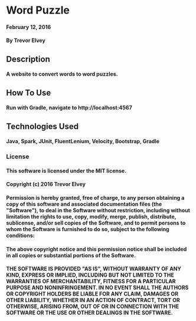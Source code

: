 # Word Puzzle

#### February 12, 2016

#### By Trevor Elvey

## Description

#### A website to convert words to word puzzles.

## How To Use

#### Run with Gradle, navigate to http://localhost:4567

## Technologies Used

#### Java, Spark, JUnit, FluentLenium, Velocity, Bootstrap, Gradle

### License

#### This software is licensed under the MIT license.

#### Copyright (c) 2016 Trevor Elvey

#### Permission is hereby granted, free of charge, to any person obtaining a copy of this software and associated documentation files (the "Software"), to deal in the Software without restriction, including without limitation the rights to use, copy, modify, merge, publish, distribute, sublicense, and/or sell copies of the Software, and to permit persons to whom the Software is furnished to do so, subject to the following conditions:

#### The above copyright notice and this permission notice shall be included in all copies or substantial portions of the Software.

#### THE SOFTWARE IS PROVIDED "AS IS", WITHOUT WARRANTY OF ANY KIND, EXPRESS OR IMPLIED, INCLUDING BUT NOT LIMITED TO THE WARRANTIES OF MERCHANTABILITY, FITNESS FOR A PARTICULAR PURPOSE AND NONINFRINGEMENT. IN NO EVENT SHALL THE AUTHORS OR COPYRIGHT HOLDERS BE LIABLE FOR ANY CLAIM, DAMAGES OR OTHER LIABILITY, WHETHER IN AN ACTION OF CONTRACT, TORT OR OTHERWISE, ARISING FROM, OUT OF OR IN CONNECTION WITH THE SOFTWARE OR THE USE OR OTHER DEALINGS IN THE SOFTWARE.

